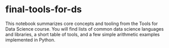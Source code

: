 # final-tools-for-ds
This notebook summarizes core concepts and tooling from the Tools for Data Science course. You will find lists of common data science languages and libraries, a short table of tools, and a few simple arithmetic examples implemented in Python.
